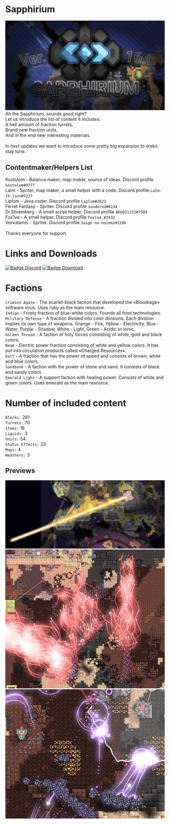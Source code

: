 # Sapphirium
![Sapphirium](https://github.com/3Snake3/Pictures/blob/master/icon3.png)
Ah the Sapphirium, sounds good right?
<br>Let us introduce the list of content it includes:
<br>A hell amount of fraction turrets, 
<br>Brand new fraction units,
<br>And in the end new interesting materials.
<br>
<br>In next updates we want to introduce some pretty big expansion to erekir, stay tune.

## Contentmaker/Helpers List
Kostolom - Balance maker, map maker, source of ideas. Discord profile `kostolom#9777`
<br>Laim - Spriter, map maker, a small helper with a code. Discord profile `LaIm-Ik.json#5237`
<br>Liplum - Java coder. Discord profile `Liplum#2623`
<br>Ferret Fantasy - Spriter. Discord profile `sundered#8134`
<br>Dr.Shramberg - A small script helper. Discord profile `ADG021222#7589`
<br>Fox1va - A small helper. Discord profile `Fox1va_#3532`
<br>Vervalamis - Spriter. Discord profile `Saigo no-nozomi#1206`
<br>
<br>Thanks everyone for support.

# Links and Downloads
[![Badge Discord]][Discord]
[![Badge Download]][Download]

# Factions
`Crimson Agate` - The scarlet-black faction that developed the «Bloodrage» software virus. Uses ruby as the main resource.
<br>`Indigo` - Frosty fraction of blue-white colors. Founds all frost technologies.
<br>`Military Defense` - A fraction divided into color divisions. Each division implies its own type of weapons. Orange - Fire, Yellow - Electricity, Blue - Water, Purple - Shadow, White - Light, Green - Acidic or Ionic.
<br>`Golden Thread` - A faction of holy forces consisting of white, gold and black colors.
<br>`Beam` - Electric power fraction consisting of white and yellow colors. It has put into circulation products called «Charged Resources».
<br>`Dart` - A fraction that has the power of speed and consists of brown, white and blue colors.
<br>`Sandbank` - A faction with the power of stone and sand. It consists of black and sandy colors.
<br>`Emerald Light` - A support faction with healing power. Consists of white and green colors. Uses emerald as the main resource.

# Number of included content
`Blocks:` 261
<br>`Turrets:` 70
<br>`Items:` 18
<br>`Liquids:` 3
<br>`Units:` 54
<br>`Status Effects:` 23
<br>`Maps:` 4
<br>`Weathers:` 3

## Previews
![Sapphirium](https://github.com/3Snake3/Pictures/blob/master/preview.png)
![Sapphirium](https://github.com/3Snake3/Pictures/blob/master/preview1.png)
![Sapphirium](https://github.com/3Snake3/Pictures/blob/master/preview3.png)

<!----------------------------------------------------------------------------->

[Discord]: https://discord.gg/zRER9xz6YH
[Download]: https://github.com/3Snake3/Sapphirium/releases/latest

<!----------------------------------[ Badges ]--------------------------------->

[Badge Discord]: https://img.shields.io/discord/896304738864341013?color=8ba9e8&label=Discord&logo=Discord&logoColor=8ba9e8&style=for-the-badge
[Badge Download]: https://img.shields.io/github/downloads/3Snake3/Sapphirium/total?color=8ba9e8&logo=github&logoColor=8ba9e8&style=for-the-badge
